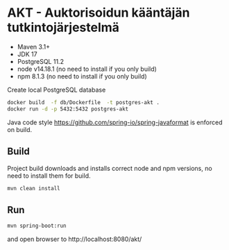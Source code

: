 # AKT - Auktorisoidun kääntäjän tutkintojärjestelmä

- Maven 3.1+
- JDK 17
- PostgreSQL 11.2
- node v14.18.1 (no need to install if you only build)
- npm 8.1.3 (no need to install if you only build)

Create local PostgreSQL database

```sh
docker build  -f db/Dockerfile  -t postgres-akt .
docker run -d -p 5432:5432 postgres-akt
```

Java code style https://github.com/spring-io/spring-javaformat is enforced on build.

## Build

Project build downloads and installs correct node and npm versions, no need to install them for build.

```sh
mvn clean install
```

## Run

```sh
mvn spring-boot:run
```
and open browser to http://localhost:8080/akt/